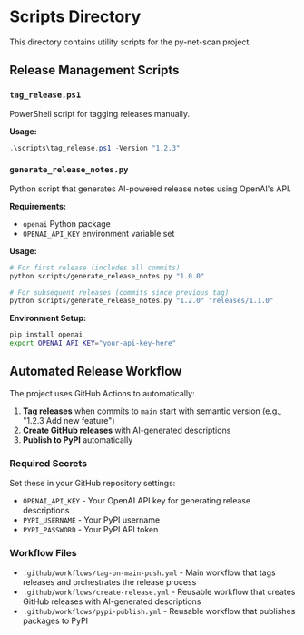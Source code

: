 # Scripts Directory

This directory contains utility scripts for the py-net-scan project.

## Release Management Scripts

### `tag_release.ps1`
PowerShell script for tagging releases manually. 

**Usage:**
```powershell
.\scripts\tag_release.ps1 -Version "1.2.3"
```

### `generate_release_notes.py`
Python script that generates AI-powered release notes using OpenAI's API.

**Requirements:**
- `openai` Python package
- `OPENAI_API_KEY` environment variable set

**Usage:**
```bash
# For first release (includes all commits)
python scripts/generate_release_notes.py "1.0.0"

# For subsequent releases (commits since previous tag)
python scripts/generate_release_notes.py "1.2.0" "releases/1.1.0"
```

**Environment Setup:**
```bash
pip install openai
export OPENAI_API_KEY="your-api-key-here"
```

## Automated Release Workflow

The project uses GitHub Actions to automatically:

1. **Tag releases** when commits to `main` start with semantic version (e.g., "1.2.3 Add new feature")
2. **Create GitHub releases** with AI-generated descriptions
3. **Publish to PyPI** automatically

### Required Secrets

Set these in your GitHub repository settings:

- `OPENAI_API_KEY` - Your OpenAI API key for generating release descriptions
- `PYPI_USERNAME` - Your PyPI username
- `PYPI_PASSWORD` - Your PyPI API token

### Workflow Files

- `.github/workflows/tag-on-main-push.yml` - Main workflow that tags releases and orchestrates the release process
- `.github/workflows/create-release.yml` - Reusable workflow that creates GitHub releases with AI-generated descriptions  
- `.github/workflows/pypi-publish.yml` - Reusable workflow that publishes packages to PyPI